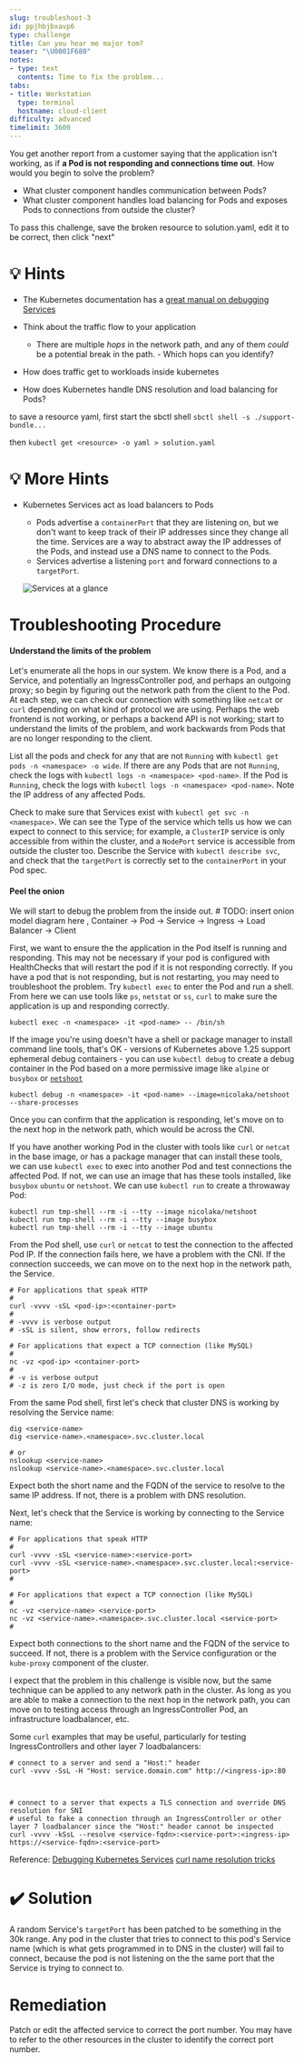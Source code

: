 ```yaml
---
slug: troubleshoot-3
id: ppjhbjbxavp6
type: challenge
title: Can you hear me major tom?
teaser: "\U0001F680"
notes:
- type: text
  contents: Time to fix the problem...
tabs:
- title: Workstation
  type: terminal
  hostname: cloud-client
difficulty: advanced
timelimit: 3600
---
```

You get another report from a customer saying that the application isn't working, as if **a Pod is not responding and connections time out**.  How would you begin to solve the problem?

- What cluster component handles communication between Pods?
- What cluster component handles load balancing for Pods and exposes Pods to connections from outside the cluster?

To pass this challenge, save the broken resource to solution.yaml, edit it to be correct, then click "next"

💡 Hints
=================

- The Kubernetes documentation has a [great manual on debugging Services](https://kubernetes.io/docs/tasks/debug/debug-application/debug-service/)

- Think about the traffic flow to your application
  - There are multiple *hops* in the network path, and any of them _could_ be a potential break in the path.  - Which hops can you identify?

- How does traffic get to workloads inside kubernetes
- How does Kubernetes handle DNS resolution and load balancing for Pods?

to save a resource yaml, first start the sbctl shell `sbctl shell -s ./support-bundle...`

then `kubectl get <resource> -o yaml > solution.yaml`

💡 More Hints
=================

- Kubernetes Services act as load balancers to Pods
  - Pods advertise a `containerPort` that they are listening on, but we don't want to keep track of their IP addresses since they change all the time.  Services are a way to abstract away the IP addresses of the Pods, and instead use a DNS name to connect to the Pods.
  - Services advertise a listening `port` and forward connections to a `targetPort`.

  ![Services at a glance](../assets/services-explained.png)

Troubleshooting Procedure
=================

#### Understand the limits of the problem
Let's enumerate all the hops in our system.  We know there is a Pod, and a Service, and potentially an IngressController pod, and perhaps an outgoing proxy; so begin by figuring out the network path from the client to the Pod.  At each step, we can check our connection with something like `netcat` or `curl` depending on what kind of protocol we are using.  Perhaps the web frontend is not working, or perhaps a backend API is not working; start to understand the limits of the problem, and work backwards from Pods that are no longer responding to the client.

List all the pods and check for any that are not `Running` with `kubectl get pods -n <namespace> -o wide`.  If there are any Pods that are not `Running`, check the logs with `kubectl logs -n <namespace> <pod-name>`.  If the Pod is `Running`, check the logs with `kubectl logs -n <namespace> <pod-name>`.  Note the IP address of any affected Pods.

Check to make sure that Services exist with `kubectl get svc -n <namespace>`.  We can see the Type of the service which tells us how we can expect to connect to this service; for example, a `ClusterIP` service is only accessible from within the cluster, and a `NodePort` service is accessible from outside the cluster too.  Describe the Service with `kubectl describe svc`, and check that the `targetPort` is correctly set to the `containerPort` in your Pod spec.

#### Peel the onion

We will start to debug the problem from the inside out.  # TODO: insert onion model diagram here , Container -> Pod -> Service -> Ingress -> Load Balancer -> Client

First, we want to ensure the the application in the Pod itself is running and responding.  This may not be necessary if your pod is configured with HealthChecks that will restart the pod if it is not responding correctly.  If you have a pod that is not responding, but is not restarting, you may need to troubleshoot the problem.  Try `kubectl exec` to enter the Pod and run a shell.  From here we can use tools like `ps`, `netstat` or `ss`, `curl` to make sure the application is up and responding correctly.

```
kubectl exec -n <namespace> -it <pod-name> -- /bin/sh
```

If the image you're using doesn't have a shell or package manager to install command line tools, that's OK - versions of Kubernetes above 1.25 support ephemeral debug containers - you can use `kubectl debug` to create a debug container in the Pod based on a more permissive image like `alpine` or `busybox` or [`netshoot`](https://github.com/nicolaka/netshoot)

```
kubectl debug -n <namespace> -it <pod-name> --image=nicolaka/netshoot --share-processes
```

Once you can confirm that the application is responding, let's move on to the next hop in the network path, which would be across the CNI.

If you have another working Pod in the cluster with tools like `curl` or `netcat` in the base image, or has a package manager that can install these tools, we can use `kubectl exec` to exec into another Pod and test connections the affected Pod.  If not, we can use an image that has these tools installed, like `busybox` `ubuntu` or `netshoot`.  We can use `kubectl run` to create a throwaway Pod:

```
kubectl run tmp-shell --rm -i --tty --image nicolaka/netshoot
kubectl run tmp-shell --rm -i --tty --image busybox
kubectl run tmp-shell --rm -i --tty --image ubuntu
```

From the Pod shell, use `curl` or `netcat` to test the connection to the affected Pod IP.  If the connection fails here, we have a problem with the CNI.  If the connection succeeds, we can move on to the next hop in the network path, the Service.

```
# For applications that speak HTTP
#
curl -vvvv -sSL <pod-ip>:<container-port>
#
# -vvvv is verbose output
# -sSL is silent, show errors, follow redirects

# For applications that expect a TCP connection (like MySQL)
#
nc -vz <pod-ip> <container-port>
#
# -v is verbose output
# -z is zero I/O mode, just check if the port is open
```

From the same Pod shell, first let's check that cluster DNS is working by resolving the Service name:

```
dig <service-name>
dig <service-name>.<namespace>.svc.cluster.local

# or
nslookup <service-name>
nslookup <service-name>.<namespace>.svc.cluster.local
```

Expect both the short name and the FQDN of the service to resolve to the same IP address.  If not, there is a problem with DNS resolution.

Next, let's check that the Service is working by connecting to the Service name:

```
# For applications that speak HTTP
#
curl -vvvv -sSL <service-name>:<service-port>
curl -vvvv -sSL <service-name>.<namespace>.svc.cluster.local:<service-port>
#

# For applications that expect a TCP connection (like MySQL)
#
nc -vz <service-name> <service-port>
nc -vz <service-name>.<namespace>.svc.cluster.local <service-port>
#
```

Expect both connections to the short name and the FQDN of the service to succeed.  If not, there is a problem with the Service configuration or the `kube-proxy` component of the cluster.

I expect that the problem in this challenge is visible now, but the same technique can be applied to any network path in the cluster.  As long as you are able to make a connection to the next hop in the network path, you can move on to testing access through an IngressController Pod, an infrastructure loadbalancer, etc.

Some `curl` examples that may be useful, particularly for testing IngressControllers and other layer 7 loadbalancers:

```
# connect to a server and send a "Host:" header
curl -vvvv -SsL -H "Host: service.domain.com" http://<ingress-ip>:80



# connect to a server that expects a TLS connection and override DNS resolution for SNI
# useful to fake a connection through an IngressController or other layer 7 loadbalancer since the "Host:" header cannot be inspected
curl -vvvv -kSsL --resolve <service-fqdn>:<service-port>:<ingress-ip> https://<service-fqdn>:<service-port>
```

Reference:
[Debugging Kubernetes Services](https://kubernetes.io/docs/tasks/debug/debug-application/debug-service/)
[curl name resolution tricks](https://everything.curl.dev/usingcurl/connections/name)



✔️ Solution
=================

A random Service's `targetPort` has been patched to be something in the 30k range.  Any pod in the cluster that tries to connect to this pod's Service name (which is what gets programmed in to DNS in the cluster) will fail to connect, because the pod is not listening on the the same port that the Service is trying to connect to.



Remediation
=================

Patch or edit the affected service to correct the port number. You may have to refer to the other resources in the cluster to identify the correct port number.

